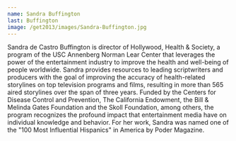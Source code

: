 ```yaml
---
name: Sandra Buffington
last: Buffington
image: /get2013/images/Sandra-Buffington.jpg
---
```


Sandra de Castro Buffington is director of Hollywood, Health & Society, a program of the USC Annenberg Norman Lear Center that leverages the power of the entertainment industry to improve the health and well-being of people worldwide. Sandra provides resources to leading scriptwriters and producers with the goal of improving the accuracy of health-related storylines on top television programs and films, resulting in more than 565 aired storylines over the span of three years. Funded by the Centers for Disease Control and Prevention, The California Endowment, the Bill & Melinda Gates Foundation and the Skoll Foundation, among others, the program recognizes the profound impact that entertainment media have on individual knowledge and behavior. For her work, Sandra was named one of the "100 Most Influential Hispanics" in America by Poder Magazine.

